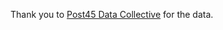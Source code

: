 Thank you to [Post45 Data Collective](https://data.post45.org/posts/nea-creative-writing-fellowships/) for the data.
